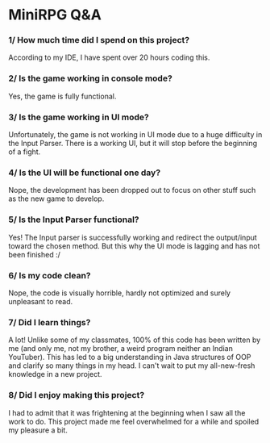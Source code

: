 # MiniRPG Q&A

### 1/ How much time did I spend on this project?
According to my IDE, I have spent over 20 hours coding this.

### 2/ Is the game working in console mode?
Yes, the game is fully functional.

### 3/ Is the game working in UI mode?
Unfortunately, the game is not working in UI mode due to a huge difficulty in the Input Parser.
There is a working UI, but it will stop before the beginning of a fight.

### 4/ Is the UI will be functional one day?
Nope, the development has been dropped out to focus on other stuff such as the new game to develop.

### 5/ Is the Input Parser functional?
Yes! The Input parser is successfully working and redirect the output/input toward the chosen method. 
But this why the UI mode is lagging and has not been finished :/

### 6/ Is my code clean?
Nope, the code is visually horrible, hardly not optimized and surely unpleasant to read.

### 7/ Did I learn things?
A lot! Unlike some of my classmates, 100% of this code has been written by me (and only me, not my brother, a weird program neither an Indian YouTuber). 
This has led to a big understanding in Java structures of OOP and clarify so many things in my head.
I can't wait to put my all-new-fresh knowledge in a new project.

### 8/ Did I enjoy making this project?
I had to admit that it was frightening at the beginning when I saw all the work to do.
This project made me feel overwhelmed for a while and spoiled my pleasure a bit.

